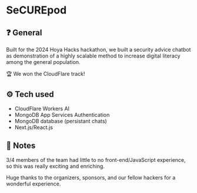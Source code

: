 # SeCUREpod

## ❓ General

Built for the 2024 Hoya Hacks hackathon, we built a security advice chatbot as demonstration of a highly scalable method to increase digital literacy among the general population.

🏆 We won the CloudFlare track!

## ⚙️ Tech used

- CloudFlare Workers AI
- MongoDB App Services Authentication
- MongoDB database (persistant chats)
- Next.js/React.js

## 📝 Notes

3/4 members of the team had little to no front-end/JavaScript experience, so this was really exciting and enriching. 

Huge thanks to the organizers, sponsors, and our fellow hackers for a wonderful experience.
